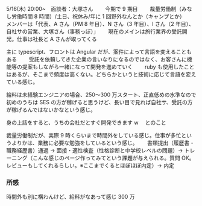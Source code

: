 5/16(木) 20:00~　面談者：大塚さん　　
今期で 9 期目　　
裁量労働制（みなし労働時間 8 時間）/土日、祝休み/年に 1 回野外なんとか（キャンプとか）　　
メンバーは「代表、A さん（PM 8 年目）、N さん（3 年目）、I さん（2 年目）、自社サの営業、大塚さん（事務っぽ）」　　
現在のメインは旅行業界の受託開発。仕事は社長と A さんが取ってくる

主に typescript、フロントは Angular だが、案件によって言語を変えることもある　　
受託を依頼してきた企業の言いなりになるのではなく、お客さんに機能等の提案もしながら一緒になって開発を進めていく　　
ruby も使用したことはあるが、そこまで頻度は高くない。どちらかというと技術に応じて言語を変えている感じ。

給料は未経験エンジニアの場合、250〜300 万スタート、正直低めの水準なので初めのうちは SES の方が稼げると思うけど、長い目で見れば自社サ、受託の方が稼げるんではないかなという感じ。

身の上話をすると、うちの会社だとすぐ開発できます w 　とのこと

裁量労働制だが、実際 9 時くらいまで時間外をしている感じ。仕事が多忙というよりかは、業務に必要な勉強をしているという感じ。　　
書類提出（履歴書・職務経歴書）通過 → 面接・適性検査（性格診断と中学校レベルの問題）→ トレーニング（こんな感じのページ作ってみてという課題が与えられる。質問 OK。レビューもしてくれるらしい。※ここまでくるとほぼほぼ内定）→ 内定

### 所感

時間外も別に構わんけど、給料がなあって感じ 300 万
